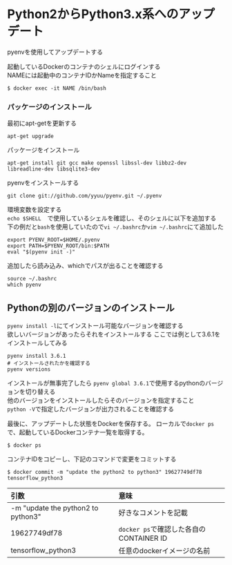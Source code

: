 # Python2からPython3.x系へのアップデート
pyenvを使用してアップデートする

起動しているDockerのコンテナのシェルにログインする  
NAMEには起動中のコンテナIDかNameを指定すること   
```shell
$ docker exec -it NAME /bin/bash
```
### パッケージのインストール
最初にapt-getを更新する
```shell
apt-get upgrade
```
パッケージをインストール
```shell
apt-get install git gcc make openssl libssl-dev libbz2-dev libreadline-dev libsqlite3-dev
```
pyenvをインストールする
```shell
git clone git://github.com/yyuu/pyenv.git ~/.pyenv
```
環境変数を設定する  
`echo $SHELL`　で使用しているシェルを確認し、そのシェルに以下を追加する  
下の例だと`bash`を使用していたので`vi ~/.bashrc`か`vim ~/.bashrc`にて追加した
```shell
export PYENV_ROOT=$HOME/.pyenv
export PATH=$PYENV_ROOT/bin:$PATH
eval "$(pyenv init -)"
```
追加したら読み込み、whichでパスが出ることを確認する  
```shell
source ~/.bashrc
which pyenv
```

## Pythonの別のバージョンのインストール  
`pyenv install -l`にてインストール可能なバージョンを確認する  
欲しいバージョンがあったらそれをインストールする
ここでは例として3.6.1をインストールしてみる   
```shell
pyenv install 3.6.1
# インストールされたかを確認する
pyenv versions
```
インストールが無事完了したら
`pyenv global 3.6.1`で使用するpythonのバージョンを切り替える  
他のバージョンをインストールしたらそのバージョンを指定すること  
`python -V`で指定したバージョンが出力されることを確認する  

最後に、アップデートした状態をDockerを保存する。
ローカルで`docker ps`で、起動しているDockerコンテナ一覧を取得する。

```shell
$ docker ps
```

コンテナIDをコピーし、下記のコマンドで変更をコミットする

```shell
$ docker commit -m "update the python2 to python3" 19627749df78 tensorflow_python3
```

|引数|意味|
|:--|:--|
|-m "update the python2 to python3" | 好きなコメントを記載|
|19627749df78| `docker ps`で確認した各自のCONTAINER ID|
|tensorflow_python3|任意のdockerイメージの名前|
